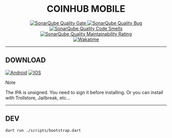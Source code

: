 <h1 align=center>
  COINHUB MOBILE
</h1>

<div align=center>
  <a href="https://sonarcloud.io/summary/new_code?id=coinhub-uit_mobile">
    <img alt="SonarQube Quality Gate" src="https://sonarcloud.io/api/project_badges/measure?project=coinhub-uit_mobile&metric=alert_status"/>
  </a>
  <a href="https://sonarcloud.io/summary/new_code?id=coinhub-uit_mobile">
    <img alt="SonarQube Quality Bug" src="https://sonarcloud.io/api/project_badges/measure?project=coinhub-uit_mobile&metric=bugs"/>
  </a>
  <a href="https://sonarcloud.io/summary/new_code?id=coinhub-uit_mobile">
    <img alt="SonarQube Quality Code Smells" src="https://sonarcloud.io/api/project_badges/measure?project=coinhub-uit_mobile&metric=code_smells"/>
  </a>
  <a href="https://sonarcloud.io/summary/new_code?id=coinhub-uit_mobile">
    <img alt="SonarQube Quality Maintainability Rating" src="https://sonarcloud.io/api/project_badges/measure?project=coinhub-uit_mobile&metric=sqale_rating"/>
  </a>
  <br />
  <a href="https://wakatime.com/badge/github/coinhub-uit/mobile">
    <img alt="Wakatime" src="https://wakatime.com/badge/github/coinhub-uit/mobile.svg"/>
  </a>
</div>

---

## DOWNLOAD

[![Android](https://img.shields.io/badge/android-universal-cba6f7?style=for-the-badge&logo=android&logoColor=a6e3a1)](../../releases/latest/download/coinhub.apk)
[![IOS](https://img.shields.io/badge/ios-universal-f38ba8?style=for-the-badge&logo=apple&logoColor=cdd6f4)](../../releases/latest/download/coinhub.ipa)

> [!NOTE]
> The IPA is unsigned. You need to sign it before installing. Or you can install with Trollstore, Jailbreak, etc...

---

## DEV

```sh
dart run ./scripts/bootstrap.dart
```
